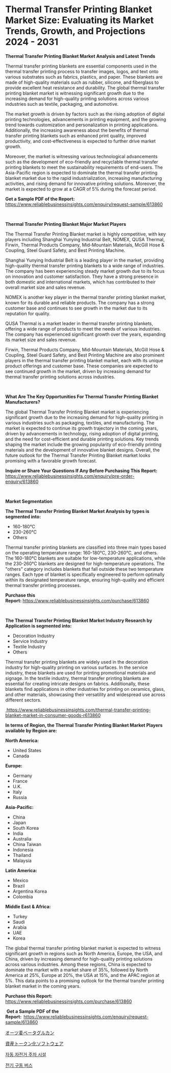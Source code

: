 <p><h1>Thermal Transfer Printing Blanket Market Size: Evaluating its Market Trends, Growth, and Projections 2024 - 2031</h1></p><p><strong>Thermal Transfer Printing Blanket Market Analysis and Latest Trends</strong></p>
<p><p>Thermal transfer printing blankets are essential components used in the thermal transfer printing process to transfer images, logos, and text onto various substrates such as fabrics, plastics, and paper. These blankets are made of high-quality materials such as rubber, silicone, and fiberglass to provide excellent heat resistance and durability. The global thermal transfer printing blanket market is witnessing significant growth due to the increasing demand for high-quality printing solutions across various industries such as textile, packaging, and automotive.</p><p>The market growth is driven by factors such as the rising adoption of digital printing technologies, advancements in printing equipment, and the growing trend towards customization and personalization in printing applications. Additionally, the increasing awareness about the benefits of thermal transfer printing blankets such as enhanced print quality, improved productivity, and cost-effectiveness is expected to further drive market growth.</p><p>Moreover, the market is witnessing various technological advancements such as the development of eco-friendly and recyclable thermal transfer printing blankets to meet the sustainability requirements of end-users. The Asia-Pacific region is expected to dominate the thermal transfer printing blanket market due to the rapid industrialization, increasing manufacturing activities, and rising demand for innovative printing solutions. Moreover, the market is expected to grow at a CAGR of 5% during the forecast period.</p></p>
<p><strong>Get a Sample PDF of the Report:&nbsp;</strong> <a href="https://www.reliablebusinessinsights.com/enquiry/request-sample/613860">https://www.reliablebusinessinsights.com/enquiry/request-sample/613860</a></p>
<p>&nbsp;</p>
<p><strong>Thermal Transfer Printing Blanket Major Market Players</strong></p>
<p><p>The Thermal Transfer Printing Blanket market is highly competitive, with key players including Shanghai Yunying Industrial Belt, NOMEX, QUSA Thermal, Firwin, Thermal Products Company, Mid-Mountain Materials, McGill Hose & Coupling, Steel Guard Safety, and Best Printing Machine.</p><p>Shanghai Yunying Industrial Belt is a leading player in the market, providing high-quality thermal transfer printing blankets to a wide range of industries. The company has been experiencing steady market growth due to its focus on innovation and customer satisfaction. They have a strong presence in both domestic and international markets, which has contributed to their overall market size and sales revenue.</p><p>NOMEX is another key player in the thermal transfer printing blanket market, known for its durable and reliable products. The company has a strong customer base and continues to see growth in the market due to its reputation for quality.</p><p>QUSA Thermal is a market leader in thermal transfer printing blankets, offering a wide range of products to meet the needs of various industries. The company has experienced significant growth over the years, expanding its market size and sales revenue.</p><p>Firwin, Thermal Products Company, Mid-Mountain Materials, McGill Hose & Coupling, Steel Guard Safety, and Best Printing Machine are also prominent players in the thermal transfer printing blanket market, each with its unique product offerings and customer base. These companies are expected to see continued growth in the market, driven by increasing demand for thermal transfer printing solutions across industries.</p></p>
<p>&nbsp;</p>
<p><strong>What Are The Key Opportunities For Thermal Transfer Printing Blanket Manufacturers?</strong></p>
<p><p>The global Thermal Transfer Printing Blanket market is experiencing significant growth due to the increasing demand for high-quality printing in various industries such as packaging, textiles, and manufacturing. The market is expected to continue its growth trajectory in the coming years, driven by advancements in technology, rising adoption of digital printing, and the need for cost-efficient and durable printing solutions. Key trends shaping the market include the growing popularity of eco-friendly printing materials and the development of innovative blanket designs. Overall, the future outlook for the Thermal Transfer Printing Blanket market looks promising with a favorable growth forecast.</p></p>
<p><strong>Inquire or Share Your Questions If Any Before Purchasing This Report:</strong> <a href="https://www.reliablebusinessinsights.com/enquiry/pre-order-enquiry/613860">https://www.reliablebusinessinsights.com/enquiry/pre-order-enquiry/613860</a></p>
<p>&nbsp;</p>
<p><strong>Market Segmentation</strong></p>
<p><strong>The Thermal Transfer Printing Blanket Market Analysis by types is segmented into:</strong></p>
<p><ul><li>160-180℃</li><li>230-260℃</li><li>Others</li></ul></p>
<p><p>Thermal transfer printing blankets are classified into three main types based on the operating temperature range: 160-180℃, 230-260℃, and others. The 160-180℃ blankets are suitable for low-temperature applications, while the 230-260℃ blankets are designed for high-temperature operations. The "others" category includes blankets that fall outside these two temperature ranges. Each type of blanket is specifically engineered to perform optimally within its designated temperature range, ensuring high-quality and efficient thermal transfer printing processes.</p></p>
<p><strong>Purchase this Report:&nbsp;</strong><a href="https://www.reliablebusinessinsights.com/purchase/613860">https://www.reliablebusinessinsights.com/purchase/613860</a></p>
<p>&nbsp;</p>
<p><strong>The Thermal Transfer Printing Blanket Market Industry Research by Application is segmented into:</strong></p>
<p><ul><li>Decoration Industry</li><li>Service Industry</li><li>Textile Industry</li><li>Others</li></ul></p>
<p><p>Thermal transfer printing blankets are widely used in the decoration industry for high-quality printing on various surfaces. In the service industry, these blankets are used for printing promotional materials and signage. In the textile industry, thermal transfer printing blankets are essential for creating intricate designs on fabrics. Additionally, these blankets find applications in other industries for printing on ceramics, glass, and other materials, showcasing their versatility and widespread use across different sectors.</p></p>
<p><a href="https://www.reliablebusinessinsights.com/thermal-transfer-printing-blanket-market-in-consumer-goods-r613860">&nbsp;https://www.reliablebusinessinsights.com/thermal-transfer-printing-blanket-market-in-consumer-goods-r613860</a></p>
<p><strong>In terms of Region, the Thermal Transfer Printing Blanket Market Players available by Region are:</strong></p>
<p>
    <p> <strong> North America: </strong>
        <ul>
            <li>United States</li>
            <li>Canada</li>
        </ul>
        </p> 
    <p> <strong> Europe: </strong>
        <ul>
            <li>Germany</li>
            <li>France</li>
            <li>U.K.</li>
            <li>Italy</li>
            <li>Russia</li>
        </ul>
        </p> 
    <p> <strong> Asia-Pacific: </strong>
        <ul>
            <li>China</li>
            <li>Japan</li>
            <li>South Korea</li>
            <li>India</li>
            <li>Australia</li>
            <li>China Taiwan</li>
            <li>Indonesia</li>
            <li>Thailand</li>
            <li>Malaysia</li>
        </ul>
        </p> 
    <p> <strong> Latin America: </strong>
        <ul>
            <li>Mexico</li>
            <li>Brazil</li>
            <li>Argentina Korea</li>
            <li>Colombia</li>
        </ul>
        </p> 
    <p> <strong> Middle East & Africa: </strong>
        <ul>
            <li>Turkey</li>
            <li>Saudi</li>
            <li>Arabia</li>
            <li>UAE</li>
            <li>Korea</li>
        </ul>
    </p>
    </p>
<p><p>The global thermal transfer printing blanket market is expected to witness significant growth in regions such as North America, Europe, the USA, and China, driven by increasing demand for high-quality printing solutions across various industries. Among these regions, China is expected to dominate the market with a market share of 35%, followed by North America at 25%, Europe at 20%, the USA at 15%, and the APAC region at 5%. This data points to a promising outlook for the thermal transfer printing blanket market in the coming years.</p></p>
<p><strong>Purchase this Report: </strong><a href="https://www.reliablebusinessinsights.com/purchase/613860">https://www.reliablebusinessinsights.com/purchase/613860</a></p>
<p>&nbsp;<strong>Get a Sample PDF of the Report:&nbsp;&nbsp;</strong><a href="https://www.reliablebusinessinsights.com/enquiry/request-sample/613860">https://www.reliablebusinessinsights.com/enquiry/request-sample/613860</a></p>
<p><strong></strong></p>
<p><p><a href="https://github.com/Sophiaard2003/Market-Research-Report-List-1/blob/main/781931999515.md">オーツ麦ベータグルカン</a></p><p><a href="https://github.com/hilmi-2a/Market-Research-Report-List-1/blob/main/554835599511.md">資産トークン化ソフトウェア</a></p><p><a href="https://github.com/regina00882/Market-Research-Report-List-1/blob/main/644754190872.md">자동 자전거 주차 시설</a></p><p><a href="https://github.com/aqmalbtr/Market-Research-Report-List-1/blob/main/596259390871.md">전기 구동 버스</a></p></p>